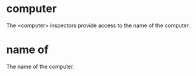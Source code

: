 # computer

The &lt;computer&gt; inspectors provide access to the name of the computer.

# name of <computer>

The name of the computer.

